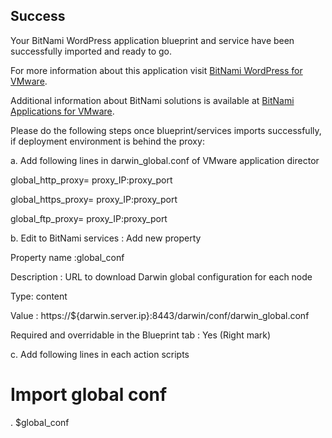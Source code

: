 [BitNami Applications for VMware]: http://bitnami.org/vmware "BitNami Applications for VMware"
[BitNami WordPress for VMware]: http://bitnami.org/vmware/wordpress "BitNami WordPress for VMware"


## Success
Your BitNami WordPress application blueprint and service have been successfully imported and ready to go.

For more information about this application visit [BitNami WordPress for VMware].

Additional information about BitNami solutions is available at [BitNami Applications for VMware].

Please do the following steps once blueprint/services imports successfully, if deployment environment is behind the proxy:

a. Add following lines in darwin_global.conf of VMware application director

global_http_proxy= proxy_IP:proxy_port

global_https_proxy= proxy_IP:proxy_port

global_ftp_proxy= proxy_IP:proxy_port

b. Edit to BitNami services : Add new property

Property name :global_conf

Description : URL to download Darwin global configuration for each node

Type: content

Value : https://${darwin.server.ip}:8443/darwin/conf/darwin_global.conf

Required and overridable in the Blueprint tab : Yes (Right mark)

c. Add following lines in each action scripts

 # Import global conf

 . $global_conf
